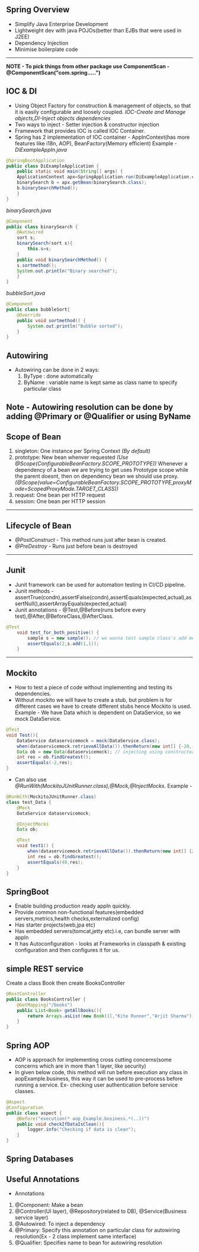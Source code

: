 ## Spring Overview
- Simplify Java Enterprise Development
- Lightweight dev with java POJOs(better than EJBs that were used in J2EE)
- Dependency Injection 
- Minimise boilerplate code
---

**NOTE - To pick things from other package use ComponentScan - @ComponentScan("com.spring.....")**


## IOC & DI
- Using Object Factory for construction & management of objects, so that it is easily configurable and loosely coupled.
*IOC-Create and Manage objects,DI-Inject objects dependencies*
- Two ways to inject - Setter injection & constructor injection
- Framework that provides IOC is called IOC Container.
- Spring has 2 implementation of IOC container - ApplnContext(has more features like i18n, AOP), BeanFactory(Memory efficient)
Example - 
_DiExampleAppln.java_
```java
@SpringBootApplication
public class DiExampleApplication {
	public static void main(String[] args) {
	ApplicationContext apx=SpringApplication.run(DiExampleApplication.class, args);
	binarySearch b = apx.getBean(binarySearch.class);
	b.binarySearchMethod();
	}
}
```

_binarySearch.java_
```java
@Component
public class binarySearch {
	@Autowired
	sort s;
	binarySearch(sort s){
		this.s=s;
	}
	public void binarySearchMethod() {
	s.sortmethod();
	System.out.println("Binary searched");
	}	
}
```

_bubbleSort.java_
```java
@Component
public class bubbleSort{
	@Override
	public void sortmethod() {
		System.out.println("Bubble sorted");
	}
}
```
## Autowiring
- Autowiring can be done in 2 ways:
    1. ByType : done automatically
    2. ByName : variable name is kept same as class name to specify particular class

Note - Autowiring resolution can be done by adding @Primary or @Qualifier or using ByName
---




## Scope of Bean
1. singleton: One instance per Spring Context *(By default)*
2. prototype: New bean whenver requested *(Use @Scope(ConfigurableBeanFactory.SCOPE_PROTOTYPE))*
Whenever a dependency of a bean we are trying to get uses Prototype scope while the parent doesnt, then on dependency bean we should use proxy.
*(@Scope(value=ConfigurableBeanFactory.SCOPE_PROTOTYPE,proxyMode=ScopedProxyMode.TARGET_CLASS))*
3. request: One bean per HTTP request
4. session: One bean per HTTP session
---

## Lifecycle of Bean
- *@PostConstruct* - This method runs just after bean is created.
- *@PreDestroy* - Runs just before bean is destroyed
---

## Junit
- Junit framework can be used for automation testing in CI/CD pipeline.
- Junit methods - assertTrue(condn),assertFalse(condn),assertEquals(expected,actual),assertNull(),assertArrayEquals(expected,actual)
- Junit annotations - @Test,@Before(runs before every test),@After,@BeforeClass,@AfterClass.

```java
@Test
	void test_for_both_positive() {
		sample s = new sample(); // we wanna test sample class's add method
		assertEquals(2,s.add(1,1));
	}
```
---

## Mockito
- How to test a piece of code without implementing and testing its dependencies.
- Without mockito we will have to create a stub, but problem is for different cases we have to create different stubs hence Mockito is used.
Example - 
We have Data which is dependent on DataService, so we mock DataService.
```java
@Test
void Test(){
	DataService dataservicemock = mock(DataService.class);
	when(dataservicemock.retrieveAllData()).thenReturn(new int[] {-20,-40,-2,-19}); //when this function is called return this array
	Data ob = new Data(dataservicemock); // injecting using constructor injection
	int res = ob.findGreatest();
	assertEquals(-2,res);
}
```
- Can also use *@RunWith(MockitoJUnitRunner.class),@Mock,@InjectMocks*.
Example - 
```java
@RunWith(MockitoJUnitRunner.class)
class test_Data {
	@Mock
	DataService dataservicemock;

	@InjectMocks
	Data ob;

	@Test
	void test1() {
		when(dataservicemock.retrieveAllData()).thenReturn(new int[] {20,40,2,19});
		int res = ob.findGreatest();
		assertEquals(40,res);
	}
}
```

## SpringBoot
- Enable building production ready appln quickly.
- Provide common non-functional features(embedded servers,metrics,health checks,externalized config)
- Has starter projects(web,jpa etc)
- Has embedded servers(tomcat,jetty etc).i.e, can bundle server with appln
- It has Autoconfiguration - looks at Frameworks in classpath & existing configuration and then configures it for us.

## simple REST service
Create a class Book then create BooksController
```java
@RestController
public class BooksController {
	@GetMapping("/books")
	public List<Book> getAllBooks(){
		return Arrays.asList(new Book(1l,"Kite Runner","Arjit Sharma"));
	}
}
```

## Spring AOP
- AOP is approach for implementing cross cutting concerns(some concerns which are in more than 1 layer, like security)
- In given below code, this method will run before execution any class in aopExample.business, this way it can be used to pre-process before running a service. Ex- checking user authentication before service classes.
```java
@Aspect
@Configuration
public class aspect {	
	@Before("execution(* aop_Example.business.*(..))")
	public void checkIfDataIsClean(){
		logger.info("Checking if data is clean");
	}
}
```

## Spring Databases













## Useful Annotations
- Annotations
1. @Component: Make a bean 
2. @Controller(UI layer), @Repository(related to DB), @Service(Business service layer) 
3. @Autowired: To inject a dependency
4. @Primary: Specify this annotation on particular class for autowiring resolution(Ex - 2 class implement same interface)
5. @Qualifier: Specifies name to bean for autowiring resolution
